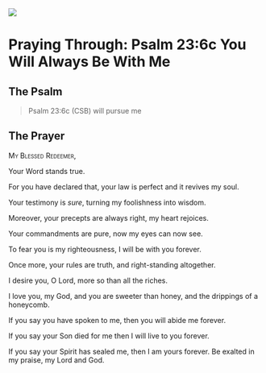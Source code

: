 <img class="intro-right" src="/images/art-paris-psalter.jpg">

# Praying Through: Psalm 23:6c You Will Always Be With Me

## The Psalm

>Psalm 23:6c (CSB)   will pursue me

## The Prayer

<div style="font-variant: small-caps;">My Blessed Redeemer,</div>

Your Word stands true.

For you have declared that,
  your law is perfect
  and it revives my soul.

Your testimony is *sure*,
  turning my foolishness
  into wisdom.

Moreover, your precepts are always right,
  my heart rejoices.

Your commandments are pure,
  now my eyes can now see.

To fear you is my righteousness,
  I will be with you forever.

Once more, your rules are truth,
  and right-standing altogether.

I desire you, O Lord,
  more so than all the riches.

I love you, my God,
  and you are sweeter than honey,
  and the drippings of
    a honeycomb.

If you say you have spoken to me,
  then you will abide me forever.

If you say your Son died for me
  then I will live to you forever.

If you say your Spirit has sealed me,
  then I am yours forever.
Be exalted in my praise,
  my Lord and God.
